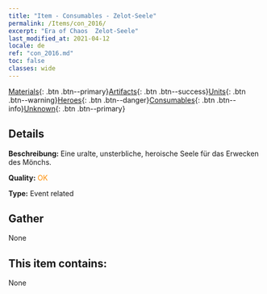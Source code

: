 ```yaml
---
title: "Item - Consumables - Zelot-Seele"
permalink: /Items/con_2016/
excerpt: "Era of Chaos  Zelot-Seele"
last_modified_at: 2021-04-12
locale: de
ref: "con_2016.md"
toc: false
classes: wide
---
```

 [Materials](/de/Items/){: .btn .btn--primary}[Artifacts](/de/Items/Artifacts/){: .btn .btn--success}[Units](/de/Items/Units/){: .btn .btn--warning}[Heroes](/de/Items/Heroes/){: .btn .btn--danger}[Consumables](/de/Items/Consumables/){: .btn .btn--info}[Unknown](/de/Items/Unknown/){: .btn .btn--primary}

## Details
 **Beschreibung:** Eine uralte, unsterbliche, heroische Seele für das Erwecken des Mönchs.

 **Quality:** <span style="color: #FF8C00">OK</span>

 **Type:** Event related

## Gather

  None

## This item contains:

  None

